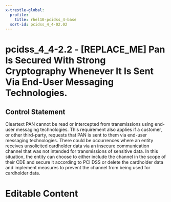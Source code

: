 ```yaml
---
x-trestle-global:
  profile:
    title: rhel10-pcidss_4-base
  sort-id: pcidss_4_4-02.02
---
```


# pcidss_4_4-2.2 - \[REPLACE_ME\] Pan Is Secured With Strong Cryptography Whenever It Is Sent Via End-User Messaging Technologies.

## Control Statement

Cleartext PAN cannot be read or intercepted from transmissions using end-user messaging
technologies. This requirement also applies if a customer, or other third-party, requests
that PAN is sent to them via end-user messaging technologies. There could be occurrences
where an entity receives unsolicited cardholder data via an insecure communication channel
that was not intended for transmissions of sensitive data. In this situation, the entity
can choose to either include the channel in the scope of their CDE and secure it according
to PCI DSS or delete the cardholder data and implement measures to prevent the channel
from being used for cardholder data.

# Editable Content

<!-- Make additions and edits below -->
<!-- The above represents the contents of the control as received by the profile, prior to additions. -->
<!-- If the profile makes additions to the control, they will appear below. -->
<!-- The above markdown may not be edited but you may edit the content below, and/or introduce new additions to be made by the profile. -->
<!-- If there is a yaml header at the top, parameter values may be edited. Use --set-parameters to incorporate the changes during assembly. -->
<!-- The content here will then replace what is in the profile for this control, after running profile-assemble. -->
<!-- The current profile has no added parts for this control, but you may add new ones here. -->
<!-- Each addition must have a heading either of the form ## Control my_addition_name -->
<!-- or ## Part a. (where the a. refers to one of the control statement labels.) -->
<!-- "## Control" parts are new parts added after the statement part. -->
<!-- "## Part" parts are new parts added into the top-level statement part with that label. -->
<!-- Subparts may be added with nested hash levels of the form ### My Subpart Name -->
<!-- underneath the parent ## Control or ## Part being added -->
<!-- See https://oscal-compass.github.io/compliance-trestle/tutorials/ssp_profile_catalog_authoring/ssp_profile_catalog_authoring for guidance. -->
